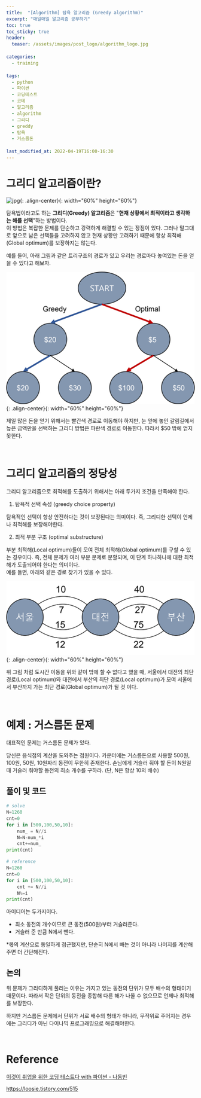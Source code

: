 ```yaml
---
title:  "[Algorithm] 탐욕 알고리즘 (Greedy algorithm)"
excerpt: "매일매일 알고리즘 공부하기"
toc: true
toc_sticky: true
header:
  teaser: /assets/images/post_logo/algorithm_logo.jpg

categories:
  - training

tags:
  - python
  - 파이썬
  - 코딩테스트
  - 코테
  - 알고리즘
  - algorithm
  - 그리디
  - greddy
  - 탐욕
  - 거스름돈

last_modified_at: 2022-04-19T16:00-16:30
---
```


# 그리디 알고리즘이란?  

![jpg](/assets/images/post_logo/algorithm_logo.jpg){: .align-center}{: width="60%" height="60%"}  


탐욕법이라고도 하는 **그리디(Greedy) 알고리즘**은 "**현재 상황에서 최적이라고 생각하는 해를 선택**"하는 방법이다.  
이 방법은 복잡한 문제를 단순하고 강력하게 해결할 수 있는 장점이 있다. 
그러나 말그대로 앞으로 남은 선택들을 고려하지 않고 현재 상황만 고려하기 때문에 항상 최적해(Global optimum)를 보장하지는 않는다.  

예를 들어, 아래 그림과 같은 트리구조의 경로가 있고 우리는 경로마다 놓여있는 돈을 얻을 수 있다고 해보자.  

![png](/assets/images/algorithm/concept_greedy_1.png){: .align-center}{: width="60%" height="60%"}  
  
제일 많은 돈을 얻기 위해서는 빨간색 경로로 이동해야 하지만, 눈 앞에 놓인 갈림길에서 높은 금액만을 선택하는 그리디 방법은 파란색 경로로 이동한다. 따라서 $50 밖에 얻지 못한다.  

</br>  
  
# 그리디 알고리즘의 정당성  

그리디 알고리즘으로 최적해를 도출하기 위해서는 아래 두가지 조건을 만족해야 한다.  

1. 탐욕적 선택 속성 (greedy choice property)  

탐욕적인 선택이 항상 안전하다는 것이 보장된다는 의미이다. 즉, 그리디한 선택이 언제나 최적해를 보장해야한다.  

2. 최적 부분 구조 (optimal substructure)  

부분 최적해(Local optimum)들이 모여 전체 최적해(Global optimum)를 구할 수 있는 경우이다. 즉, 전체 문제가 여러 부분 문제로 분할되며, 이 단계 하나하나에 대한 최적해가 도출되어야 한다는 의미이다.  
예를 들면, 아래와 같은 경로 찾기가 있을 수 있다. 

![png](/assets/images/algorithm/concept_greedy_2.png){: .align-center}{: width="60%" height="60%"}  

위 그림 처럼 도시간 이동을 위와 같이 밖에 할 수 없다고 했을 때, 서울에서 대전의 최단경로(Local optimum)와 대전에서 부산의 최단 경로(Local optimum)가 모여 서울에서 부산까지 가는 최단 경로(Global optimum)가 될 것 이다.  

</br>  
  
# 예제 : 거스름돈 문제  

대표적인 문제는 거스름돈 문제가 있다.  
  
당신은 음식점의 계산을 도와주는 점원이다. 카운터에는 거스름돈으로 사용할 500원, 100원, 50원, 10원짜리 동전이 무한히 존재한다. 손님에게 거슬러 줘야 할 돈이 N원일 때 거슬러 줘야할 동전의 최소 개수를 구하라. (단, N은 항상 10의 배수)  

## 풀이 및 코드  

```python
# solve
N=1260
cnt=0
for i in [500,100,50,10]:
    num_ = N//i
    N=N-num_*i
    cnt+=num_
print(cnt)
```

```python
# reference
N=1260
cnt=0
for i in [500,100,50,10]:
    cnt += N//i
    N%=i
print(cnt)    
```

아이디어는 두가지이다. 
- 최소 동전의 개수이므로 큰 동전(500원)부터 거슬러준다.  
- 거슬러 준 만큼 N에서 뺀다.  

*몫의 계산으로 동일하게 접근했지만, 단순히 N에서 빼는 것이 아니라 나머지를 계산해주면 더 간단해진다.  


## 논의  

위 문제가 그리디하게 풀리는 이유는 가지고 있는 동전의 단위가 모두 배수의 형태이기 때문이다. 따라서 작은 단위의 동전을 종합해 다른 해가 나올 수 없으므로 언제나 최적해를 보장한다.  

하지만 거스름돈 문제에서 단위가 서로 배수의 형태가 아니라, 무작위로 주어지는 경우에는 그리디가 아닌 다이나믹 프로그래밍으로 해결해야한다.  

<br/>

# Reference  

[이것이 취업을 위한 코딩 테스트다 with 파이썬 - 나동빈](http://www.kyobobook.co.kr/product/detailViewKor.laf?barcode=9791162243077&gclid=Cj0KCQjwjbyYBhCdARIsAArC6LI29J8rzsG6M1BbbNrPKMtmtoAkJop3-UpMZw3SiWyhjpn7g0NWyJYaArMQEALw_wcB)

https://loosie.tistory.com/515